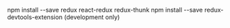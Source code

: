 npm install --save redux react-redux redux-thunk
npm install --save redux-devtools-extension (development only)

